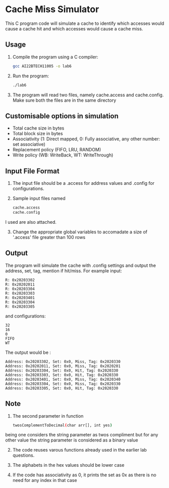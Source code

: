 # Cache Miss Simulator
This C program code will simulate a cache to identify which accesses would cause a cache hit and which accesses would cause a cache miss.

## Usage

1. Compile the program using a C compiler:

   ```bash
   gcc AI22BTECH11005 -o lab6
2. Run the program:

   ```bash
   ./lab6
3. The program will read two files, namely cache.access and cache.config. Make sure both the files are in the same directory

## Customisable options in simulation
- Total cache size in bytes 
- Total block size in bytes
- Associativity (1: Direct mapped, 0: Fully associative, any other number: set associative)
- Replacement policy (FIFO, LRU, RANDOM)
- Write policy (WB: WriteBack, WT: WriteThrough)

## Input File Format

1. The input file should be a .access for address values and .config for configurations. 

2. Sample input files named 
    ```bash
    cache.access
    cache.config
I used are also attached.

3. Change the appropriate global variables to accomadate a size of '.access' file greater than 100 rows

## Output

The program will simulate the cache with .config settings and output the address, set, tag, mention if hit/miss. For example input:

    R: 0x20203302
    R: 0x20202011
    R: 0x20203304
    R: 0x20203303
    R: 0x20203401
    R: 0x20203304
    R: 0x20203305

and configurations:

    32
    16
    0
    FIFO
    WT

The output would be :

    Address: 0x20203302, Set: 0x0, Miss, Tag: 0x2020330
    Address: 0x20202011, Set: 0x0, Miss, Tag: 0x2020201
    Address: 0x20203304, Set: 0x0, Hit, Tag: 0x2020330
    Address: 0x20203303, Set: 0x0, Hit, Tag: 0x2020330
    Address: 0x20203401, Set: 0x0, Miss, Tag: 0x2020340
    Address: 0x20203304, Set: 0x0, Miss, Tag: 0x2020330
    Address: 0x20203305, Set: 0x0, Hit, Tag: 0x2020330

## Note

1. The second parameter in function 
    ```bash
    twosComplementToDecimal(char arr[], int yes)
being one considers the string parameter as twos compliment but for any other value the string parameter is considered as a binary value

2. The code reuses varous functions already used in the earlier lab questions.

3. The alphabets in the hex values should be lower case

4. If the code has associativity as 0, it prints the set as 0x as there is no need for any index in that case